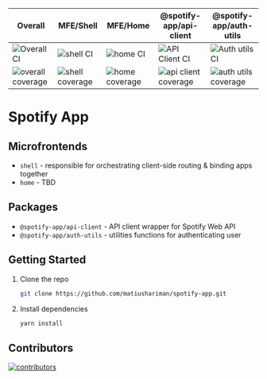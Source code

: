 <div>
  <table>
    <thead>
      <tr>
        <th>Overall</th>
        <th>MFE/Shell</th>
        <th>MFE/Home</th>
        <th>@spotify-app/api-client</th>
        <th>@spotify-app/auth-utils</th>
      </tr>
      </thead>
      <tbody>
        <!-- build status -->
        <tr>
          <td>
            <img src="https://github.com/matiushariman/spotify-app/actions/workflows/integration.yml/badge.svg" alt="Overall CI" />
          </td>
          <td>
            <img src="https://github.com/matiushariman/spotify-app/actions/workflows/shell-test.yml/badge.svg" alt="shell CI" />
          </td>
          <td>
            <img src="https://github.com/matiushariman/spotify-app/actions/workflows/home-test.yml/badge.svg" alt="home CI" />
          </td>
          <td>
            <img src="https://github.com/matiushariman/spotify-app/actions/workflows/api-client-test.yml/badge.svg" alt="API Client CI" />
          </td>
          <td>
            <img src="https://github.com/matiushariman/spotify-app/actions/workflows/auth-utils-test.yml/badge.svg" alt="Auth utils CI" />
          </td>
        </tr>
        <!-- code coverage -->
        <tr>
          <td>
            <img src="https://codecov.io/gh/matiushariman/spotify-app/branch/main/graph/badge.svg" alt="overall coverage" />
          </td>
          <td>
            <img src="https://codecov.io/gh/matiushariman/spotify-app/branch/main/graph/badge.svg?flag=shell" alt="shell coverage" />
          </td>
          <td>
            <img src="https://codecov.io/gh/matiushariman/spotify-app/branch/main/graph/badge.svg?flag=home" alt="home coverage" />
          </td>
          <td>
            <img src="https://codecov.io/gh/matiushariman/spotify-app/branch/main/graph/badge.svg?flag=api-client" alt="api client coverage" />
          </td>
          <td>
            <img src="https://codecov.io/gh/matiushariman/spotify-app/branch/main/graph/badge.svg?flag=auth-utils" alt="auth utils coverage" />
          </td>
        </tr>
      </tbody>
  </table>
</div>

# Spotify App

## Microfrontends

- `shell` - responsible for orchestrating client-side routing & binding apps together
- `home` - TBD

## Packages

- `@spotify-app/api-client` - API client wrapper for Spotify Web API
- `@spotify-app/auth-utils` - utilities functions for authenticating user

<!-- GETTING STARTED -->
## Getting Started

1. Clone the repo
   ```sh
   git clone https://github.com/matiushariman/spotify-app.git
   ```
2. Install dependencies
   ```sh
   yarn install
   ```

## Contributors

<a href="https://github.com/matiushariman/spotify-app/graphs/contributors">
  <img src="https://contrib.rocks/image?repo=matiushariman/spotify-app" alt="contributors" />
</a>



